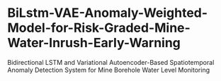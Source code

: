 # BiLstm-VAE-Anomaly-Weighted-Model-for-Risk-Graded-Mine-Water-Inrush-Early-Warning
Bidirectional LSTM and Variational Autoencoder-Based Spatiotemporal Anomaly Detection System for Mine Borehole Water Level Monitoring
